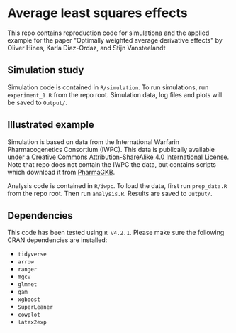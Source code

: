 # Average least squares effects

This repo contains reproduction code for simulationa and the applied example for the paper "Optimally weighted average derivative effects"
by Oliver Hines, Karla Diaz-Ordaz, and Stijn Vansteelandt

## Simulation study

Simulation code is contained in `R/simulation`. To run simulations, run `experiment_1.R` from the repo root. Simulation data, log files and plots will be saved to `Output/`.

## Illustrated example

Simulation is based on data from the International Warfarin Pharmacogenetics Consortium (IWPC). This data is publically available under a [Creative Commons Attribution-ShareAlike 4.0 International License](https://www.pharmgkb.org/page/dataUsagePolicy). Note that repo does not contain the IWPC the data, but contains scripts which download it from [PharmaGKB](https://www.pharmgkb.org/downloads).

Analysis code is contained in `R/iwpc`. To load the data, first run `prep_data.R` from the repo root. Then run `analysis.R`. Results are saved to `Output/`.

## Dependencies

This code has been tested using `R v4.2.1`.
Please make sure the following CRAN dependencies are installed:

- `tidyverse`
- `arrow`
- `ranger`
- `mgcv`
- `glmnet`
- `gam`
- `xgboost`
- `SuperLeaner`
- `cowplot`
- `latex2exp`
